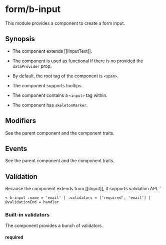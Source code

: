 # form/b-input

This module provides a component to create a form input.

## Synopsis

* The component extends [[iInputText]].

* The component is used as functional if there is no provided the `dataProvider` prop.

* By default, the root tag of the component is `<span>`.

* The component supports tooltips.

* The component contains a `<input>` tag within.

* The component has `skeletonMarker`.

## Modifiers

See the parent component and the component traits.

## Events

See the parent component and the component traits.

## Validation

Because the component extends from [[iInput]], it supports validation API.``

```
< b-input :name = 'email' | :validators = ['required', 'email'] | @validationEnd = handler
```

### Built-in validators

The component provides a bunch of validators.

#### required

